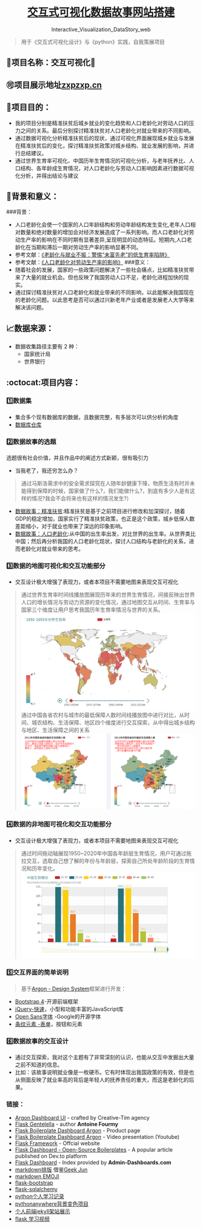 <div align="center">
  <h1><a href="http://zxpzxp.cn/">交互式可视化数据故事网站搭建</a></h1>
  <p>Interactive_Visualization_DataStory_web</p>
</div>

> 用于《交互式可视化设计》与《python》实践，自我策展项目

## :pushpin:项目名称：交互可视化:pushpin:
## :accept:项目展示地址[zxpzxp.cn](http://zxpzxp.cn/)
## :paperclip:项目目的：
 - 我的项目分别是精准扶贫后城乡就业的变化趋势和人口老龄化对劳动人口的压力之间的关系。最后分别探讨精准扶贫对人口老龄化对就业带来的不同影响。
 - 通过数据可视化分析精准扶贫后的现状，通过可视化界面展现城乡就业与发展在精准扶贫后的变化，探讨精准扶贫政策对城乡结构、就业发展的影响，并进行总结建议。
 - 通过世界生育率可视化、中国历年生育情况的可视化分析，与老年抚养比、人口结构、各年龄成生育情况，对人口老龄化与劳动人口影响因素进行数据可视化分析，并得出结论与建议
 

## :pencil:背景和意义：
###背景：
- 人口老龄化会使一个国家的人口年龄结构和劳动年龄结构发生变化,老年人口相对数量和绝对数量的增加会对经济发展造成了一系列影响。而人口老龄化对劳动生产率的影响在不同时期有显著差异,呈现明显的动态特征。短期内,人口老龄化在当期和滞后一期对劳动生产率的影响显著不同。
- 参考文献：[《老龄化与就业不振：警惕“未富先老”的低生育率陷阱》](https://kns.cnki.net/KCMS/detail/detail.aspx?dbcode=CJFQ&dbname=CJFDTEMP&filename=RKJK201907015&v=MDg4ODBOeWJCWmJHNEg5ak1xSTlFWVlSOGVYMUx1eFlTN0RoMVQzcVRyV00xRnJDVVI3cWZadVpwRnlubVdydk0=)
- 参考文献：[《人口老龄化对劳动生产率的影响》](https://kns.cnki.net/KCMS/detail/detail.aspx?dbcode=CJFQ&dbname=CJFDLAST2019&filename=RKYZ201906002&v=MTA1OTExVDNxVHJXTTFGckNVUjdxZlp1WnBGeW5tVmI3Sk55YlNkTEc0SDlqTXFZOUZab1I4ZVgxTHV4WVM3RGg=)
###意义：
- 随着社会的发展，国家的一些政策问题解决了一些社会痛点，比如精准扶贫带来了大量的就业机会。但也反映了我国劳动人口不足，老龄化进程加快的现实。
- 通过探讨精准扶贫对人口老龄化和就业带来的不同影响，以此能解决我国现在的老龄化问题。以此思考是否可以通过兴新老年产业或者是发展老人大学等来解决该问题。

## :chart_with_upwards_trend:数据来源：
- 数据收集路径主要有 2 种：
	- 国家统计局
	- 世界银行
 
## :octocat:项目内容：
### :one:数据集
- 集合多个现有数据库的数据，且数据完整，有多层次可以供分析的角度
- [数据库仓库]()

### :two:数据故事的选题
选题很有社会价值，并且作品中的阐述方式新颖，很有吸引力
- 当我老了，我还穷怎么办？
>通过马斯洛需求中的安全需求探究在人随年龄健康下降，物质生活有时并未能得到保障的时候，国家做了什么?，我们能做什么?，到底有多少人是有这样的情况?我会不会将来也有这样的情况发生?）
- [数据故事：精准扶贫](http://zxpzxp.cn/fpgy):精准扶贫是基于之前项目进行修改和加深探讨，随着GDP的稳定增加，国家实行了精准扶贫政策，也正是这个政策，城乡低保人数差距缩小，对于就业也带来了深远的印象影响。
- [数据故事：人口老龄化](http://zxpzxp.cn/word):从中国的出生率出发，对比世界的出生率。从世界类比中国；然后再分析我国的人口老龄化现状，探讨人口结构与老龄化的关系，进而老龄化对就业带来的思考。

### :three:数据的地图可视化和交互功能部分
- 交互设计极大增强了表现力，或者本项目不需要地图来表现交互可视化
>通过世界生育率时间线播放图展现历年来的世界生育情况，间接反映出世界人口的增长情况与劳动力资源的变化情况，通过地图交互从时间、生育率与国家三个维度让用户思考我国历年生育率情况与世界的关系。
![地图](img/map_1.png)
>通过中国各省农村与城市的最低保障人数时间线播放图中进行对比，从时间、城农结构、生活保障、地区四个维度进行交互探索，从中得出城乡结构与地区、生活保障之间的关系
![地图](img/map_2.png)




### :four:数据的非地图可视化和交互功能部分
- 交互设计极大增强了表现力，或者本项目不需要地图来表现交互可视化
> 通过时间拖动轴展现1950~2020年中国各年龄层生育情况，用户可通过拖拉交互，选取自己想了解的年份与年龄层，探索自己所处年龄阶段的生育情况和历年变化。
![地图](img/data.png)


### :five:交互界面的简单说明
>基于[Argon - Design System](https://demos.creative-tim.com/argon-dashboard/docs/getting-started/overview.html)框架进行开发：
   - [Bootstrap 4](https://getbootstrap.com/)-开源前端框架
   - [jQuery-快速](https://jquery.com/https://jquery.com/)，小型和功能丰富的JavaScript库
   - [Open Sans字体](https://fonts.google.com/specimen/Open+Sans) -Google的开源字体
   - [条纹元素 -表单](https://github.com/stripe/elements-examples/#example-1)，按钮和元素

### :six:数据故事的交互设计
- 通过交互探索，我对这个主题有了非常深刻的认识，也能从交互中发掘出大量之前不知道的信息。
- 比如：该故事说明就业像是一枚硬币。它有时体现出我国政策的有效，但是也从侧面反映了就业率高的背后是年轻人的抚养责任的重大，而这是老龄化的后果。


### 链接：
- [Argon Dashboard UI](https://www.creative-tim.com/product/argon-dashboard) - crafted by Creative-Tim agency
- [Flask Gentelella](https://github.com/afourmy/flask-gentelella) - author **Antoine Fourmy**
- [Flask Boilerplate Dashboard Argon](https://appseed.us/admin-dashboards/flask-boilerplate-dashboard-argon) - Product page
- [Flask Boilerplate Dashboard Argon](https://www.youtube.com/watch?v=bnCuQzDE3Ks/) - Video presentation (Youtube)
- [Flask Framework](https://www.palletsprojects.com/p/flask/) - Offcial website
- [Flask Dashboard - Open-Source Boilerplates](https://dev.to/sm0ke/flask-dashboard-open-source-boilerplates-dkg) - A popular article published on Dev.to platform
- [Flask Dashboard](https://admin-dashboards.com/tags/flask-dashboard) - Index provided by **Admin-Dashboards.com**
- [markdown排版](https://github.com/wenjunmo/DataStory_Interactive-Visualization) 借鉴[Geek Jun](https://github.com/wenjunmo/)
- [markdown EMOJI](https://www.webfx.com/tools/emoji-cheat-sheet/) 
- [flask-bootstrap](https://flask-bootstrap-zh.readthedocs.io/zh/latest/)
- [flask-sqlalchemy](http://www.pythondoc.com/flask-sqlalchemy/quickstart.html)
- [python个人学习记录](https://github.com/huangjieqi/python_note)
- [pythonanywhere背景变色项目](http://huangjieqi.pythonanywhere.com/)
- [个人前端jekyll架站展示](https://huangjieqi.gitee.io/)
- [flask 学习视频](https://www.youtube.com/watch?v=RWviEK1Si68&list=PLDFBYdF-BxV1G4FBpG1EMyFtbsbZuJOvD)
